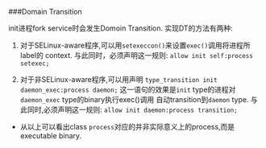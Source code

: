 ###Domain Transition

init进程fork service时会发生Domoin Transition. 实现DT的方法有两种:

1. 对于SELinux-aware程序,可以用`setexeccon()`来设置`exec()`调用将进程所label的
   context. 与此同时，必须声明这一规则:
   `allow init self:process setexec;`

2. 对于非SELinux-aware程序,可以用声明
   `type_transition init daemon_exec:process daemon;`
   这一语句的效果是`init` type的进程对`daemon_exec` type的binary执行exec()调用
   自动transition到`daemon` type. 与此同时,必须声明这一规则:
   `allow init daemon:process transition;`

* 从以上可以看出class `process`对应的并非实际意义上的process,而是executable binary.
